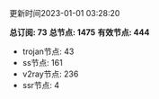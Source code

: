更新时间2023-01-01 03:28:20

**总订阅: 73**
**总节点: 1475**
**有效节点: 444**
- trojan节点: 43
- ss节点: 161
- v2ray节点: 236
- ssr节点: 4
